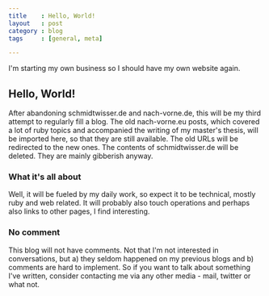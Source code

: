 ```yaml
---
title    : Hello, World!
layout   : post
category : blog
tags     : [general, meta]

---
```


I'm starting my own business so I should have my own website again.

## Hello, World!

After abandoning schmidtwisser.de and nach-vorne.de, this will be my third
attempt to regularly fill a blog. The old nach-vorne.eu posts, which covered a
lot of ruby topics and accompanied the writing of my master's thesis, will be
imported here, so that they are still available. The old URLs will be redirected
to the new ones. The contents of schmidtwisser.de will be deleted. They are
mainly gibberish anyway.

### What it's all about

Well, it will be fueled by my daily work, so expect it to be technical, mostly
ruby and web related. It will probably also touch operations and perhaps also
links to other pages, I find interesting.

### No comment

This blog will not have comments. Not that I'm not interested in conversations,
but a) they seldom happened on my previous blogs and b) comments are hard to
implement. So if you want to talk about something I've written, consider
contacting me via any other media - mail, twitter or what not.
